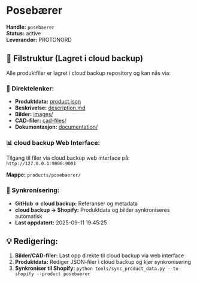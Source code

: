 # Posebærer

**Handle:** `posebaerer`  
**Status:** active  
**Leverandør:** PROTONORD

## 📁 Filstruktur (Lagret i cloud backup)

Alle produktfiler er lagret i cloud backup repository og kan nås via:

### 🔗 Direktelenker:
- **Produktdata:** [product.json](http://127.0.0.1:9000/products/posebaerer/product.json)
- **Beskrivelse:** [description.md](http://127.0.0.1:9000/products/posebaerer/description.md)
- **Bilder:** [images/](http://127.0.0.1:9000/products/posebaerer/images/)
- **CAD-filer:** [cad-files/](http://127.0.0.1:9000/products/posebaerer/cad-files/)
- **Dokumentasjon:** [documentation/](http://127.0.0.1:9000/products/posebaerer/documentation/)

### 📊 cloud backup Web Interface:
Tilgang til filer via cloud backup web interface på:
`http://127.0.0.1:9000:9001`

**Mappe:** `products/posebaerer/`

### 🔄 Synkronisering:
- **GitHub → cloud backup:** Referanser og metadata
- **cloud backup → Shopify:** Produktdata og bilder synkroniseres automatisk
- **Last oppdatert:** 2025-09-11 19:45:25

## 💡 Redigering:
1. **Bilder/CAD-filer:** Last opp direkte til cloud backup via web interface
2. **Produktdata:** Rediger JSON-filer i cloud backup og kjør synkronisering
3. **Synkroniser til Shopify:** `python tools/sync_product_data.py --to-shopify --product posebaerer`

